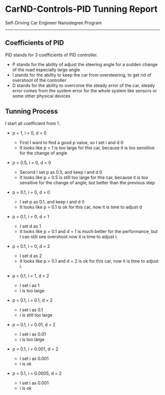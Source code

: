 # CarND-Controls-PID Tunning Report
Self-Driving Car Engineer Nanodegree Program

---

## Coefficients of PID
PID stands for 3 coefficients of PID controller.
* P stands for the ability of adjust the steering angle for a sudden change of the road especially large angle
* I stands for the ability to keep the car from oversteering, to get rid of overshoot of the controller
* D stands for the ability to overcome the steady error of the car, steady error comes from the system error for the whole system like sensors or some other physical devices


## Tunning Process
I start all coefficient from 1.

* p = 1, i = 0, d = 0
    * First I want to find a good p value, so I set i and d 0
    * It looks like p = 1 is too large for this car, because it is too sensitive for the change of angle

* p = 0.5, i = 0, d = 0
    * Second I set p as 0.5, and keep i and d 0
    * It looks like p = 0.5 is still too large for this car, because it is too sensitive for the change of angle, but better than the previous step

* p = 0.1, i = 0, d = 0
    * I set p as 0.1, and keep i and d 0
    * It looks like p = 0.1 is ok for this car, now it is time to adjust d


* p = 0.1, i = 0, d = 1
    * I set d as 1
    * It looks like p = 0.1 and d = 1 is much better for the performance, but I can still see overshoot now it is time to adjust i.
    
* p = 0.1, i = 0, d = 2
    * I set d as 2
    * It looks like p = 0.1 and d = 2 is ok for this car, now it is time to adjust i.
    

* p = 0.1, i = 1, d = 2
    * I set i as 1
    * i is too large

* p = 0.1, i = 0.1, d = 2
    * I set i as 0.1
    * i is still too large

* p = 0.1, i = 0.01, d = 2
    * I set i as 0.01
    * i is too large
    
* p = 0.1, i = 0.001, d = 2
    * I set i as 0.001
    * i is ok
    
* p = 0.1, i = 0.0005, d = 2
    * I set i as 0.001
    * i is ok
    
    
    
    
    
    
    
